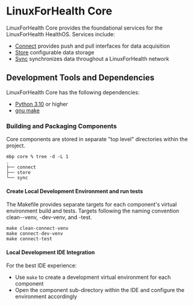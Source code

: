 # LinuxForHealth Core
LinuxForHealth Core provides the foundational services for the LinuxForHealth HealthOS. Services include:

- [Connect](./connect/README.md) provides push and pull interfaces for data acquisition
- [Store](./store/README.md) configurable data storage
- [Sync](./sync/README.md) synchronizes data throughout a LinuxForHealth network 

## Development Tools and Dependencies
LinuxForHealth Core has the following dependencies:

- [Python 3.10](https://www.python.org/downloads/) or higher
- [gnu make](https://www.gnu.org/software/make/)

### Building and Packaging Components

Core components are stored in separate "top level" directories within the project.
```shell
mbp core % tree -d -L 1
.
├── connect
├── store
└── sync
```

#### Create Local Development Environment and run tests

The Makefile provides separate targets for each component's virtual environment build and tests. Targets following the
naming convention clean-<component name>-venv, <component name>-dev-venv, and <component name>-test.

```shell
make clean-connect-venv
make connect-dev-venv
make connect-test
```

#### Local Development IDE Integration

For the best IDE experience:

- Use `make` to create a development virtual environment for each component
- Open the component sub-directory within the IDE and configure the environment accordingly
